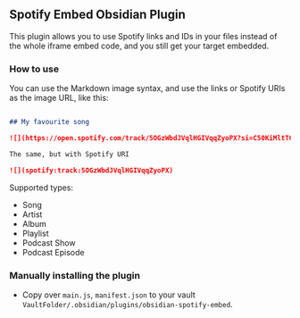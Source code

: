 ## Spotify Embed Obsidian Plugin

This plugin allows you to use Spotify links and IDs in your files instead of the whole iframe embed code, and you still get your target embedded.

### How to use

You can use the Markdown image syntax, and use the links or Spotify URIs as the image URL, like this:

```markdown

## My favourite song

![](https://open.spotify.com/track/5OGzWbdJVqlHGIVqqZyoPX?si=C50KiMltTCuv2BhENn6n3g)

The same, but with Spotify URI

![](spotify:track:5OGzWbdJVqlHGIVqqZyoPX)

```

Supported types:

- Song
- Artist
- Album
- Playlist
- Podcast Show
- Podcast Episode

### Manually installing the plugin

- Copy over `main.js`, `manifest.json` to your vault `VaultFolder/.obsidian/plugins/obsidian-spotify-embed`.

